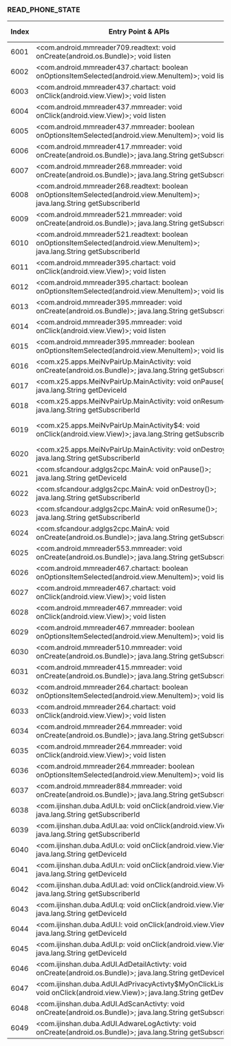 ### READ_PHONE_STATE
| Index | Entry Point & APIs | Screen shot | Resource id | Label |
| ------------- | ------------- | ------------- |-------------|-------------|
| 6001 | <com.android.mmreader709.readtext: void onCreate(android.os.Bundle)>; void listen | ![](D:\COSMOS\output\py\Drebin\VirusShare_Android_20130506\VirusShare_fd89bdf7b6af024825281a3a49a72cd8\com.android.mmreader709.readtext.png) |  | |
| 6002 | <com.android.mmreader437.chartact: boolean onOptionsItemSelected(android.view.MenuItem)>; void listen | ![](D:\COSMOS\output\py\Drebin\VirusShare_Android_20130506\VirusShare_fdd3e1864dc4300df3954c316cc45d23\com.android.mmreader437.chartact.png) |  | |
| 6003 | <com.android.mmreader437.chartact: void onClick(android.view.View)>; void listen | ![](D:\COSMOS\output\py\Drebin\VirusShare_Android_20130506\VirusShare_fdd3e1864dc4300df3954c316cc45d23\com.android.mmreader437.chartact.png) |  | |
| 6004 | <com.android.mmreader437.mmreader: void onClick(android.view.View)>; void listen | ![](D:\COSMOS\output\py\Drebin\VirusShare_Android_20130506\VirusShare_fdd3e1864dc4300df3954c316cc45d23\com.android.mmreader437.mmreader.png) |  | |
| 6005 | <com.android.mmreader437.mmreader: boolean onOptionsItemSelected(android.view.MenuItem)>; void listen | ![](D:\COSMOS\output\py\Drebin\VirusShare_Android_20130506\VirusShare_fdd3e1864dc4300df3954c316cc45d23\com.android.mmreader437.mmreader.png) |  | |
| 6006 | <com.android.mmreader417.mmreader: void onCreate(android.os.Bundle)>; java.lang.String getSubscriberId | ![](D:\COSMOS\output\py\Drebin\VirusShare_Android_20130506\VirusShare_fe1a7ad457b770ad5eeb4eff63c784af\com.android.mmreader417.mmreader.png) |  | |
| 6007 | <com.android.mmreader268.mmreader: void onCreate(android.os.Bundle)>; java.lang.String getSubscriberId | ![](D:\COSMOS\output\py\Drebin\VirusShare_Android_20130506\VirusShare_fe1debe6478144339ef70df02d7bf4d1\com.android.mmreader268.mmreader.png) |  | |
| 6008 | <com.android.mmreader268.readtext: boolean onOptionsItemSelected(android.view.MenuItem)>; java.lang.String getSubscriberId | ![](D:\COSMOS\output\py\Drebin\VirusShare_Android_20130506\VirusShare_fe1debe6478144339ef70df02d7bf4d1\com.android.mmreader268.readtext.png) |  | |
| 6009 | <com.android.mmreader521.mmreader: void onCreate(android.os.Bundle)>; java.lang.String getSubscriberId | ![](D:\COSMOS\output\py\Drebin\VirusShare_Android_20130506\VirusShare_fe40b25afc885f321519b41a32929916\com.android.mmreader521.mmreader.png) |  | |
| 6010 | <com.android.mmreader521.readtext: boolean onOptionsItemSelected(android.view.MenuItem)>; java.lang.String getSubscriberId | ![](D:\COSMOS\output\py\Drebin\VirusShare_Android_20130506\VirusShare_fe40b25afc885f321519b41a32929916\com.android.mmreader521.readtext.png) |  | |
| 6011 | <com.android.mmreader395.chartact: void onClick(android.view.View)>; void listen | ![](D:\COSMOS\output\py\Drebin\VirusShare_Android_20130506\VirusShare_fe5609ce7108c24a49551b8b382f9c47\com.android.mmreader395.chartact.png) |  | |
| 6012 | <com.android.mmreader395.chartact: boolean onOptionsItemSelected(android.view.MenuItem)>; void listen | ![](D:\COSMOS\output\py\Drebin\VirusShare_Android_20130506\VirusShare_fe5609ce7108c24a49551b8b382f9c47\com.android.mmreader395.chartact.png) |  | |
| 6013 | <com.android.mmreader395.mmreader: void onCreate(android.os.Bundle)>; java.lang.String getSubscriberId | ![](D:\COSMOS\output\py\Drebin\VirusShare_Android_20130506\VirusShare_fe5609ce7108c24a49551b8b382f9c47\com.android.mmreader395.mmreader.png) |  | |
| 6014 | <com.android.mmreader395.mmreader: void onClick(android.view.View)>; void listen | ![](D:\COSMOS\output\py\Drebin\VirusShare_Android_20130506\VirusShare_fe5609ce7108c24a49551b8b382f9c47\com.android.mmreader395.mmreader.png) |  | |
| 6015 | <com.android.mmreader395.mmreader: boolean onOptionsItemSelected(android.view.MenuItem)>; void listen | ![](D:\COSMOS\output\py\Drebin\VirusShare_Android_20130506\VirusShare_fe5609ce7108c24a49551b8b382f9c47\com.android.mmreader395.mmreader.png) |  | |
| 6016 | <com.x25.apps.MeiNvPairUp.MainActivity: void onCreate(android.os.Bundle)>; java.lang.String getSubscriberId | ![](D:\COSMOS\output\py\Drebin\VirusShare_Android_20130506\VirusShare_fea5ccd301de37385ca07b106b6627e7\com.x25.apps.MeiNvPairUp.MainActivity.png) |  | |
| 6017 | <com.x25.apps.MeiNvPairUp.MainActivity: void onPause()>; java.lang.String getDeviceId | ![](D:\COSMOS\output\py\Drebin\VirusShare_Android_20130506\VirusShare_fea5ccd301de37385ca07b106b6627e7\com.x25.apps.MeiNvPairUp.MainActivity.png) |  | |
| 6018 | <com.x25.apps.MeiNvPairUp.MainActivity: void onResume()>; java.lang.String getSubscriberId | ![](D:\COSMOS\output\py\Drebin\VirusShare_Android_20130506\VirusShare_fea5ccd301de37385ca07b106b6627e7\com.x25.apps.MeiNvPairUp.MainActivity.png) |  | |
| 6019 | <com.x25.apps.MeiNvPairUp.MainActivity$4: void onClick(android.view.View)>; java.lang.String getSubscriberId | ![](D:\COSMOS\output\py\Drebin\VirusShare_Android_20130506\VirusShare_fea5ccd301de37385ca07b106b6627e7\com.x25.apps.MeiNvPairUp.MainActivity.png) | {'2131165200': <sensitive_component.SensitiveComponent.SensitiveView object at 0x000001C6AD16AC50>} | |
| 6020 | <com.x25.apps.MeiNvPairUp.MainActivity: void onDestroy()>; java.lang.String getSubscriberId | ![](D:\COSMOS\output\py\Drebin\VirusShare_Android_20130506\VirusShare_fea5ccd301de37385ca07b106b6627e7\com.x25.apps.MeiNvPairUp.MainActivity.png) |  | |
| 6021 | <com.sfcandour.adglgs2cpc.MainA: void onPause()>; java.lang.String getDeviceId | ![](D:\COSMOS\output\py\Drebin\VirusShare_Android_20130506\VirusShare_fea6c127b75864228de1cf3aa15e6a37\com.sfcandour.adglgs2cpc.MainA.png) |  | |
| 6022 | <com.sfcandour.adglgs2cpc.MainA: void onDestroy()>; java.lang.String getSubscriberId | ![](D:\COSMOS\output\py\Drebin\VirusShare_Android_20130506\VirusShare_fea6c127b75864228de1cf3aa15e6a37\com.sfcandour.adglgs2cpc.MainA.png) |  | |
| 6023 | <com.sfcandour.adglgs2cpc.MainA: void onResume()>; java.lang.String getSubscriberId | ![](D:\COSMOS\output\py\Drebin\VirusShare_Android_20130506\VirusShare_fea6c127b75864228de1cf3aa15e6a37\com.sfcandour.adglgs2cpc.MainA.png) |  | |
| 6024 | <com.sfcandour.adglgs2cpc.MainA: void onCreate(android.os.Bundle)>; java.lang.String getSubscriberId | ![](D:\COSMOS\output\py\Drebin\VirusShare_Android_20130506\VirusShare_fea6c127b75864228de1cf3aa15e6a37\com.sfcandour.adglgs2cpc.MainA.png) |  | |
| 6025 | <com.android.mmreader553.mmreader: void onCreate(android.os.Bundle)>; java.lang.String getSubscriberId | ![](D:\COSMOS\output\py\Drebin\VirusShare_Android_20130506\VirusShare_fee179f8e8e005f0c57e5ac6cb7c24d2\com.android.mmreader553.mmreader.png) |  | |
| 6026 | <com.android.mmreader467.chartact: boolean onOptionsItemSelected(android.view.MenuItem)>; void listen | ![](D:\COSMOS\output\py\Drebin\VirusShare_Android_20130506\VirusShare_feefef943be1a1eeb78732e468ccbbe5\com.android.mmreader467.chartact.png) |  | |
| 6027 | <com.android.mmreader467.chartact: void onClick(android.view.View)>; void listen | ![](D:\COSMOS\output\py\Drebin\VirusShare_Android_20130506\VirusShare_feefef943be1a1eeb78732e468ccbbe5\com.android.mmreader467.chartact.png) |  | |
| 6028 | <com.android.mmreader467.mmreader: void onClick(android.view.View)>; void listen | ![](D:\COSMOS\output\py\Drebin\VirusShare_Android_20130506\VirusShare_feefef943be1a1eeb78732e468ccbbe5\com.android.mmreader467.mmreader.png) |  | |
| 6029 | <com.android.mmreader467.mmreader: boolean onOptionsItemSelected(android.view.MenuItem)>; void listen | ![](D:\COSMOS\output\py\Drebin\VirusShare_Android_20130506\VirusShare_feefef943be1a1eeb78732e468ccbbe5\com.android.mmreader467.mmreader.png) |  | |
| 6030 | <com.android.mmreader510.mmreader: void onCreate(android.os.Bundle)>; java.lang.String getSubscriberId | ![](D:\COSMOS\output\py\Drebin\VirusShare_Android_20130506\VirusShare_ff0ae591ef61034cf732f2b2c4933e37\com.android.mmreader510.mmreader.png) |  | |
| 6031 | <com.android.mmreader415.mmreader: void onCreate(android.os.Bundle)>; java.lang.String getSubscriberId | ![](D:\COSMOS\output\py\Drebin\VirusShare_Android_20130506\VirusShare_ff0b18f4d303ff8191cc14b295d80e9d\com.android.mmreader415.mmreader.png) |  | |
| 6032 | <com.android.mmreader264.chartact: boolean onOptionsItemSelected(android.view.MenuItem)>; void listen | ![](D:\COSMOS\output\py\Drebin\VirusShare_Android_20130506\VirusShare_ff38325a327c54e72f39f6f16e75de9d\com.android.mmreader264.chartact.png) |  | |
| 6033 | <com.android.mmreader264.chartact: void onClick(android.view.View)>; void listen | ![](D:\COSMOS\output\py\Drebin\VirusShare_Android_20130506\VirusShare_ff38325a327c54e72f39f6f16e75de9d\com.android.mmreader264.chartact.png) |  | |
| 6034 | <com.android.mmreader264.mmreader: void onCreate(android.os.Bundle)>; java.lang.String getSubscriberId | ![](D:\COSMOS\output\py\Drebin\VirusShare_Android_20130506\VirusShare_ff38325a327c54e72f39f6f16e75de9d\com.android.mmreader264.mmreader.png) |  | |
| 6035 | <com.android.mmreader264.mmreader: void onClick(android.view.View)>; void listen | ![](D:\COSMOS\output\py\Drebin\VirusShare_Android_20130506\VirusShare_ff38325a327c54e72f39f6f16e75de9d\com.android.mmreader264.mmreader.png) |  | |
| 6036 | <com.android.mmreader264.mmreader: boolean onOptionsItemSelected(android.view.MenuItem)>; void listen | ![](D:\COSMOS\output\py\Drebin\VirusShare_Android_20130506\VirusShare_ff38325a327c54e72f39f6f16e75de9d\com.android.mmreader264.mmreader.png) |  | |
| 6037 | <com.android.mmreader884.mmreader: void onCreate(android.os.Bundle)>; java.lang.String getSubscriberId | ![](D:\COSMOS\output\py\Drebin\VirusShare_Android_20130506\VirusShare_ffa5170ccbc67da9143aeb9fa691987e\com.android.mmreader884.mmreader.png) |  | |
| 6038 | <com.ijinshan.duba.AdUI.b: void onClick(android.view.View)>; java.lang.String getSubscriberId | ![](D:\COSMOS\output\py\Drebin\VirusShare_Android_20130506\VirusShare_ffcd1f40ad1d38580054d946dceb6918\com.ijinshan.duba.AdUI.AdDetailActivty.png) |  | |
| 6039 | <com.ijinshan.duba.AdUI.aa: void onClick(android.view.View)>; java.lang.String getSubscriberId | ![](D:\COSMOS\output\py\Drebin\VirusShare_Android_20130506\VirusShare_ffcd1f40ad1d38580054d946dceb6918\com.ijinshan.duba.AdUI.AdDetailActivty.png) |  | |
| 6040 | <com.ijinshan.duba.AdUI.o: void onClick(android.view.View)>; java.lang.String getDeviceId | ![](D:\COSMOS\output\py\Drebin\VirusShare_Android_20130506\VirusShare_ffcd1f40ad1d38580054d946dceb6918\com.ijinshan.duba.AdUI.AdDetailActivty.png) |  | |
| 6041 | <com.ijinshan.duba.AdUI.n: void onClick(android.view.View)>; java.lang.String getDeviceId | ![](D:\COSMOS\output\py\Drebin\VirusShare_Android_20130506\VirusShare_ffcd1f40ad1d38580054d946dceb6918\com.ijinshan.duba.AdUI.AdDetailActivty.png) |  | |
| 6042 | <com.ijinshan.duba.AdUI.ad: void onClick(android.view.View)>; java.lang.String getSubscriberId | ![](D:\COSMOS\output\py\Drebin\VirusShare_Android_20130506\VirusShare_ffcd1f40ad1d38580054d946dceb6918\com.ijinshan.duba.AdUI.AdDetailActivty.png) |  | |
| 6043 | <com.ijinshan.duba.AdUI.q: void onClick(android.view.View)>; java.lang.String getDeviceId | ![](D:\COSMOS\output\py\Drebin\VirusShare_Android_20130506\VirusShare_ffcd1f40ad1d38580054d946dceb6918\com.ijinshan.duba.AdUI.AdDetailActivty.png) |  | |
| 6044 | <com.ijinshan.duba.AdUI.l: void onClick(android.view.View)>; java.lang.String getDeviceId | ![](D:\COSMOS\output\py\Drebin\VirusShare_Android_20130506\VirusShare_ffcd1f40ad1d38580054d946dceb6918\com.ijinshan.duba.AdUI.AdDetailActivty.png) |  | |
| 6045 | <com.ijinshan.duba.AdUI.p: void onClick(android.view.View)>; java.lang.String getDeviceId | ![](D:\COSMOS\output\py\Drebin\VirusShare_Android_20130506\VirusShare_ffcd1f40ad1d38580054d946dceb6918\com.ijinshan.duba.AdUI.AdDetailActivty.png) |  | |
| 6046 | <com.ijinshan.duba.AdUI.AdDetailActivty: void onCreate(android.os.Bundle)>; java.lang.String getDeviceId | ![](D:\COSMOS\output\py\Drebin\VirusShare_Android_20130506\VirusShare_ffcd1f40ad1d38580054d946dceb6918\com.ijinshan.duba.AdUI.AdDetailActivty.png) |  | |
| 6047 | <com.ijinshan.duba.AdUI.AdPrivacyActivty$MyOnClickListener: void onClick(android.view.View)>; java.lang.String getDeviceId | ![](D:\COSMOS\output\py\Drebin\VirusShare_Android_20130506\VirusShare_ffcd1f40ad1d38580054d946dceb6918\com.ijinshan.duba.AdUI.AdPrivacyActivty.png) |  | |
| 6048 | <com.ijinshan.duba.AdUI.AdScanActivty: void onCreate(android.os.Bundle)>; java.lang.String getSubscriberId | ![](D:\COSMOS\output\py\Drebin\VirusShare_Android_20130506\VirusShare_ffcd1f40ad1d38580054d946dceb6918\com.ijinshan.duba.AdUI.AdScanActivty.png) |  | |
| 6049 | <com.ijinshan.duba.AdUI.AdwareLogActivty: void onCreate(android.os.Bundle)>; java.lang.String getSubscriberId | ![](D:\COSMOS\output\py\Drebin\VirusShare_Android_20130506\VirusShare_ffcd1f40ad1d38580054d946dceb6918\com.ijinshan.duba.AdUI.AdwareLogActivty.png) |  | |
